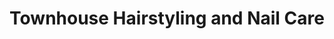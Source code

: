 ---
title: "Townhouse Hairstyling and Nail Care"
url: /nashua/townhouse-hairstyling-and-nail-care/
shop: hairdresser
---